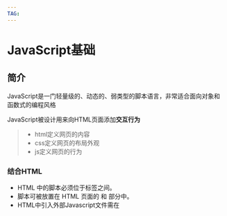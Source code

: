 ```yaml
---
TAG:
---
```


# JavaScript基础

## 简介

JavaScript是一门轻量级的、动态的、弱类型的脚本语言，非常适合面向对象和函数式的编程风格

JavaScript被设计用来向HTML页面添加**交互行为**

>- html定义网页的内容
>- css定义网页的布局外观
>- js定义网页的行为

### 结合HTML

* HTML 中的脚本必须位于<script> 与 </script>标签之间。
* 脚本可被放置在 HTML 页面的 <body>和 <head>部分中。
* HTML中引入外部Javascript文件需在 <script>标签的 “src” 属性中设置该 .js文件
* 外部脚本不能包含 <script> 标签

## 语法

### 数据类型

JavaScript数据类型分为两类：原始类型和对象类型

* 原始类型
  * 数字、文本和布尔值
  * 两个特殊的原始值：null 和undefined
* 对象类型
  * 对象是**属性的集合**，每个属性都有key-value对组成，value可以是原始值也可以是对象
  * 普通的js对象是“key-value”对的无序集合，js还定义了特殊的对象---数组，即有序集合
  * js还定义了一种特殊的对象函数

> 不区分整型浮点型，所有数字采用浮点数值表示, 还可通过Math对象进行复杂运算
>
> 任意JavaScript的值都可以转换为布尔值
>
> 布尔值有`toString`方法

#### 两种特殊的类型

* null

  用来描述空值

  typeof（null）返回“object”，说明可认为null是一个特殊的对象

* undefined

  未定义，typeof(undefined)返回"undefined“

> null== undefined 为true
>
> null=== undefined 为false

#### 类型转换

* JS支持灵活的自动类型转换

  如：10+”objects”

  “7”*”4”

* 显式类型转换，让代码更清晰易读

  Number(“3”)

  x + “”    等价于 String(x)

  !!x  等价于Boolean(x)

#### 对象

* 对象是一种复合值，它将很多值聚合在一起，对象可看做属性的无序集合，属性是一个key-value对，属性名是字符串
* 对象是动态的，可以新增和删除属性
* 对象还可从原型对象继承属性，对象的方法通常是继承的属性

### 变量

变量使用前要先声明，使用var关键字声明

* 局部变量：在函数内声明，只能在函数内部访问
* 全局变量：在函数外定义，网页中所有脚本和函数均可使用

> 全局变量是全局对象的属性，var声明的全局变量无法通过delete删除

**比较运算   相等：“==”可进行类型转换  严格相等：“===”**

## 操作DOM

### DOM介绍

文档对象模型（DOM） 是中立于平台和语言的接口，它允许程序和脚本动态地访问和更新文档的内容、结构和样式, 是W3C（万维网联盟）的标准

* 当网页被加载时，浏览器会创建页面的文档对象模型DOM
* 所有的HTML元素都是元素节点
* 所有HTML 属性都是属性节点
* 文本插入到HTML 元素是文本节点
* 注释是注释节点
* 节点树中的节点彼此拥有层级关系：父（parent）、子（child）和同胞（sibling）

### JS操作DOM

一些常用的 HTMLDOM 方法：

* getElementById(id)- 获取带有指定id 的节点（元素）
* appendChild(node)- 插入新的子节点（元素）
* removeChild(node)- 删除子节点（元素）

一些常用的 HTMLDOM 属性：

* innerHTML- 节点（元素）的文本值
* parentNode- 节点（元素）的父节点
* childNodes- 节点（元素）的子节点
* attributes- 节点（元素）的属性节点

### 元素对象

* 在 HTMLDOM 中, 元素对象代表着一个HTML 元素。
* 元素对象 的 子节点可以是元素节点、文本节点、注释节点。
* NodeList对象 代表了节点列表，类似于HTML元素的子节点集合。

### 属性对象

* HTML属性总是属于HTML元素

### 事件对象

* HTMLDOM 事件允许Javascript在HTML文档元素中注册不同事件处理程序。
* 鼠标事件、键盘事件、框架/对象事件
* 表单事件、剪贴板事件、打印事件
* 拖动事件、多媒体（Media）事件
* 动画事件、过渡事件、其它事件

### document对象

当浏览器载入 HTML 文档,它就会成为 document对象。

document对象是HTML文档的根节点与所有其他节点（元素节点，文本节点，属性节点,注释节点）。

document对象使我们可以从脚本中对HTML 页面中的所有元素进行访问。

> Document对象属性和方法示例：
>
> * [document.title](http://www.runoob.com/jsref/prop-doc-title.html)
> * [document.](http://www.runoob.com/jsref/met-document-getelementsbyclassname.html)[getElementsByClassName](http://www.runoob.com/jsref/met-document-getelementsbyclassname.html)[()](http://www.runoob.com/jsref/met-document-getelementsbyclassname.html)
> * [document.getElementById](http://www.runoob.com/jsref/met-document-getelementbyid.html)[()](http://www.runoob.com/jsref/met-document-getelementbyid.html)
> * [document.getElementsByName](http://www.runoob.com/jsref/met-doc-getelementsbyname.html)[()](http://www.runoob.com/jsref/met-doc-getelementsbyname.html)

### Window对象

* 所有浏览器都支持 window对象。它表示浏览器窗口。
* 所有 JavaScript全局对象、函数以及变量均自动成为window 对象的成员。
* 全局变量是 window对象的属性。
* 全局函数是 window对象的方法。
* 甚至 HTMLDOM 的document 也是 window对象的属性之一

相关函数

* window.screen 对象包含有关用户屏幕的信息
* window.location 获得当前界面的地址(URL)，并把浏览器重定向到新的页面
* window.history 包含浏览器的历史
* window.navigator 浏览器信息



* alert() confirm() prompt()
* setInterval() setTimeout()
* document.cookie

## jQuery

### 功能

* HTML 元素选取与操作
* CSS 操作
* HTML 事件函数
* JavaScript特效和动画
* HTMLDOM 遍历和修改
* AJAX  以及其它Utilities

### 语法

jQuery语法是通过选取HTML 元素，并对选取的元素执行某些操作。

* 基础语法： $(selector).action()
  * 美元符号定义 jQuery
  * 选择符（selector）"查询"和"查找"HTML 元素
  * jQuery的 action()执行对元素的操作

为了防止文档在完全加载（就绪）之前运行 jQuery代码，所有jQuery 函数需位于一个document ready 函数中

```javascript
}$(document).ready(function(){
   // jQuery methods go here...
});
```

#### 选择器

```javascript
$(document).ready(function(){
  $("button").click(function(){
    $("p").hide();
  });
});
```



